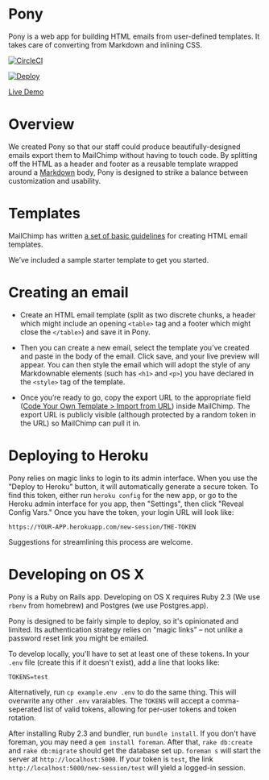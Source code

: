 # Pony

Pony is a web app for building HTML emails from user-defined templates. It takes care of converting from Markdown and inlining CSS.

[![CircleCI](https://circleci.com/gh/themarshallproject/pony.svg?style=svg)](https://circleci.com/gh/themarshallproject/pony)

[![Deploy](https://www.herokucdn.com/deploy/button.svg)](https://heroku.com/deploy?template=https://github.com/themarshallproject/pony/tree/master)

[Live Demo](https://pony-demo.herokuapp.com/new-session/demo)

# Overview

We created Pony so that our staff could produce beautifully-designed emails export them to MailChimp without having to touch code. By splitting off the HTML as a header and footer as a reusable template wrapped around a [Markdown](https://daringfireball.net/projects/markdown/basics) body, Pony is designed to strike a balance between customization and usability.

# Templates

MailChimp has written [a set of basic guidelines](http://templates.mailchimp.com/getting-started/html-email-basics/) for creating HTML email templates.

We’ve included a sample starter template to get you started.

# Creating an email

- Create an HTML email template (split as two discrete chunks, a header which might include an opening `<table>` tag and a footer which might close the `</table>`) and save it in Pony.

- Then you can create a new email, select the template you’ve created and paste in the body of the email. Click save, and your live preview will appear. You can then style the email which will adopt the style of any Markdownable elements (such has `<h1>` and `<p>`) you have declared in the `<style>` tag of the template.

- Once you’re ready to go, copy the export URL to the appropriate field ([Code Your Own Template > Import from URL](http://kb.mailchimp.com/campaigns/ways-to-build/import-html-from-url-to-create-a-campaign)) inside MailChimp. The export URL is publicly visible (although protected by a random token in the URL) so MailChimp can pull it in.

# Deploying to Heroku

Pony relies on magic links to login to its admin interface. When you use the "Deploy to Heroku" button, it will automatically generate a secure token. To find this token, either run `heroku config` for the new app, or go to the Heroku admin interface for you app, then "Settings", then click "Reveal Config Vars." Once you have the token, your login URL will look like:

`https://YOUR-APP.herokuapp.com/new-session/THE-TOKEN`

Suggestions for streamlining this process are welcome.

# Developing on OS X

Pony is a Ruby on Rails app. Developing on OS X requires Ruby 2.3 (We use `rbenv` from homebrew) and Postgres (we use Postgres.app).

Pony is designed to be fairly simple to deploy, so it's opinionated and limited. Its authentication strategy relies on "magic links" – not unlike a password reset link you might be emailed.

To develop locally, you'll have to set at least one of these tokens. In your `.env` file (create this if it doesn't exist), add a line that looks like:

`TOKENS=test`

Alternatively, run `cp example.env .env` to do the same thing. This will overwrite any other `.env` varaiables. The `TOKENS` will accept a comma-seperated list of valid tokens, allowing for per-user tokens and token rotation.

After installing Ruby 2.3 and bundler, run `bundle install`. If you don't have foreman, you may need a `gem install foreman`. After that, `rake db:create` and `rake db:migrate` should get the database set up. `foreman s` will start the server at `http://localhost:5000`. If your token is `test`, the link `http://localhost:5000/new-session/test` will yield a logged-in session.
